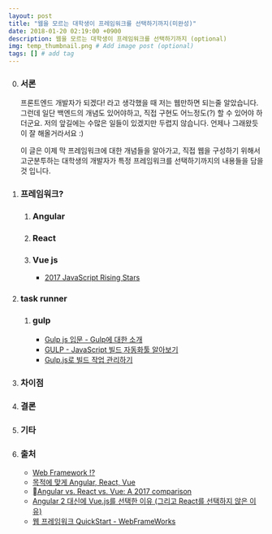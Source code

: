 ```yaml
---
layout: post
title: "웹을 모르는 대학생이 프레임워크를 선택하기까지(미완성)"
date: 2018-01-20 02:19:00 +0900
description: 웹을 모르는 대학생이 프레임워크를 선택하기까지 (optional)
img: temp_thumbnail.png # Add image post (optional)
tags: [] # add tag
---
```


0. ### 서론

      프론트엔드 개발자가 되겠다! 라고 생각했을 때 저는 웹만하면 되는줄 알았습니다. 그런데 일단 백엔드의 개념도 있어야하고, 직접 구현도 어느정도(?) 할 수 있어야 하더군요. 저의 앞길에는 수많은 일들이 있겠지만 두렵지 않습니다. 언제나 그래왔듯이 잘 해올거라서요 :) 

      이 글은 이제 막 프레임워크에 대한 개념들을 알아가고, 직접 웹을 구성하기 위해서 고군분투하는 대학생의 개발자가 특정 프레임워크를 선택하기까지의 내용들을 담을 것 입니다.

1. ### 프레임워크?

      1. ### Angular

      2. ### React

      3. ### Vue js

            - [2017 JavaScript Rising Stars](https://risingstars.js.org/2017/en/)

2. ### task runner

      1. ### gulp

            - [Gulp js 입문 - Gulp에 대한 소개](http://programmingsummaries.tistory.com/356)
            - [GULP - JavaScript 빌드 자동화툴 알아보기](https://velopert.com/1344)
            - [Gulp.js로 빌드 작업 관리하기](https://code.tutsplus.com/ko/tutorials/managing-your-build-tasks-with-gulpjs--net-36910)

3. ### 차이점

4. ### 결론

5. ### 기타

6. ### 출처

      - [Web Framework !?](https://joshua1988.github.io/web-development/translation/why-we-moved-from-angular2-to-vuejs/)
      - [목적에 맞게 Angular, React, Vue](https://www.slideshare.net/GunheeLee2/angular-react-vue)
      - [Angular vs. React vs. Vue: A 2017 comparison](https://medium.com/unicorn-supplies/angular-vs-react-vs-vue-a-2017-comparison-c5c52d620176)
      - [Angular 2 대신에 Vue.js를 선택한 이유 (그리고 React를 선택하지 않은 이유)](https://joshua1988.github.io/web-development/translation/why-we-moved-from-angular2-to-vuejs/)
      - [웹 프레임워크 QuickStart - WebFrameWorks](http://webframeworks.kr/quickstart/)

